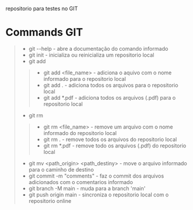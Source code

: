 repositorio para testes no GIT      

# Commands GIT

> - git <command> --help - abre a documentação do comando informado
> - git init - inicializa ou reinicializa um repositorio local
> - git add 
>> - git add <file_name> - adiciona o aquivo com o nome informado para o repositorio local
>> - git add . - adiciona todos os arquivos para o repositorio local
>> - git add *.pdf - adiciona todos os arquivos (.pdf) para o repositorio local
> - git rm
>> - git rm <file_name> - remove um arquivo com o nome informado do repositorio local
>> - git rm . - remove todos os arquivos do repositorio local
>> - git rm *.pdf - remove todo os arquivos (.pdf) do repositorio local
> - git mv <path_origin> <path_destiny> - move o arquivo informado para o caminho de destino
> - git commit -m "comments" - faz o commit dos arquivos adicionados com o comentarios informado
> - git branch -M main - muda para a branch 'main'
> - git push origin main - sincroniza o repositorio local com o repositorio online
